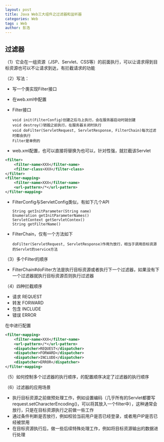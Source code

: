 ```yaml
---
layout: post
title: Java Web三大组件之过滤器和监听器
categories: Web
tags : Web
author: 彭浩
---
```


## 过滤器

（1）它会在一组资源（JSP、Servlet、CSS等）的前面执行，可以让请求得到目标资源也可以不让请求到达，有拦截请求的功能

（2）写法：

* 写一个类实现Filter接口
* 在web.xml中配置
* Filter接口

      void init(FilterConfig)创建之后马上执行，会在服务器启动时就创建
      void destroy()销毁之前执行，在服务器关闭时执行
      void doFilter(ServletRequest, ServletResponse, FilterChain)每次过滤时都会执行
      Filter是单例的

* web.xml配置，也可以直接将<url-pattern>替换为<servlet-name>也可以，针对性强，就拦截该Servlet
```xml
<filter>
    <filter-name>XXX</filter-name>
    <filter-class>XXX</filter-class>
</filter>
<filter-mapping>
    <filter-name>XXX</filter-name>
    <url-pattern>/*</url-pattern>
</filter-mapping>
```

* FilterConfig与ServletConfig类似，有如下几个API

      String getInitParameter(String name)
      Enumeration getInitParameterNames()
      ServletContext getServletContex()
      String getFilterName()

* FilterChain，仅有一个方法如下

      doFilter(ServletRequest, ServletResponse)作用为放行，相当于调用目标资源的Servlet的service方法

（3）多个Filter的顺序

* FilterChain#doFilter方法是执行目标资源或者执行下一个过滤器，如果没有下一个过滤器就执行目标资源否则执行过滤器

（4）四种拦截顺序

* 请求 REQUEST
* 转发 FORWARD
* 包含 INCLUDE
* 错误 ERROR

在<filter-mapping>中进行配置
```xml
<filter-mapping>
    <filter-name>XXX</filter-name>
    <url-pattern>/*</url-pattern>
    <dispatcher>REQUEST</dispatcher>
    <dispatcher>FORWARD</dispatcher>
    <dispatcher>INCLUDE</dispatcher>
    <dispatcher>ERROR</dispatcher>
</filter-mapping>
```

（5）如何控制多个过滤器的执行顺序，<filter-mapping>的配置顺序决定了过滤器的执行顺序

（6）过滤器的应用场景

* 执行目标资源之前做预处理工作，例如设置编码（几乎所有的Servlet都要写request.setCharacterEncoding()，可以将其放入一个filter中），这种通常会放行，只是在目标资源执行之前做一些工作
* 通过条件判断是否放行，例如校验当前用户是否已经登录，或者用户IP是否已经被禁用
* 在目标资源执行后，做一些后续特殊处理工作，例如将目标资源输出的数据进行处理